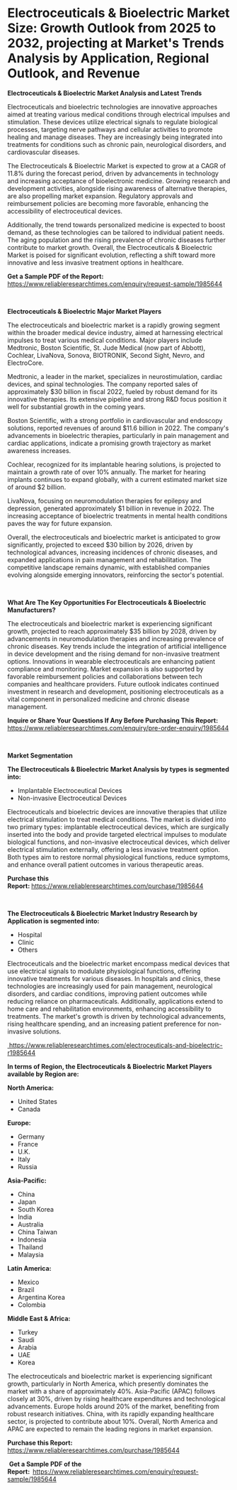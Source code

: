 <p><h1>Electroceuticals & Bioelectric Market Size: Growth Outlook from 2025 to 2032, projecting at Market's Trends Analysis by Application, Regional Outlook, and Revenue</h1></p><p><strong>Electroceuticals & Bioelectric Market Analysis and Latest Trends</strong></p>
<p><p>Electroceuticals and bioelectric technologies are innovative approaches aimed at treating various medical conditions through electrical impulses and stimulation. These devices utilize electrical signals to regulate biological processes, targeting nerve pathways and cellular activities to promote healing and manage diseases. They are increasingly being integrated into treatments for conditions such as chronic pain, neurological disorders, and cardiovascular diseases.</p><p>The Electroceuticals & Bioelectric Market is expected to grow at a CAGR of 11.8% during the forecast period, driven by advancements in technology and increasing acceptance of bioelectronic medicine. Growing research and development activities, alongside rising awareness of alternative therapies, are also propelling market expansion. Regulatory approvals and reimbursement policies are becoming more favorable, enhancing the accessibility of electroceutical devices.</p><p>Additionally, the trend towards personalized medicine is expected to boost demand, as these technologies can be tailored to individual patient needs. The aging population and the rising prevalence of chronic diseases further contribute to market growth. Overall, the Electroceuticals & Bioelectric Market is poised for significant evolution, reflecting a shift toward more innovative and less invasive treatment options in healthcare.</p></p>
<p><strong>Get a Sample PDF of the Report:&nbsp;</strong> <a href="https://www.reliableresearchtimes.com/enquiry/request-sample/1985644?utm_campaign=3110&utm_medium=2&utm_source=Github&utm_content=ia&utm_term=13042025&utm_id=electroceuticals-bioelectric">https://www.reliableresearchtimes.com/enquiry/request-sample/1985644</a></p>
<p>&nbsp;</p>
<p><strong>Electroceuticals & Bioelectric Major Market Players</strong></p>
<p><p>The electroceuticals and bioelectric market is a rapidly growing segment within the broader medical device industry, aimed at harnessing electrical impulses to treat various medical conditions. Major players include Medtronic, Boston Scientific, St. Jude Medical (now part of Abbott), Cochlear, LivaNova, Sonova, BIOTRONIK, Second Sight, Nevro, and ElectroCore. </p><p>Medtronic, a leader in the market, specializes in neurostimulation, cardiac devices, and spinal technologies. The company reported sales of approximately $30 billion in fiscal 2022, fueled by robust demand for its innovative therapies. Its extensive pipeline and strong R&D focus position it well for substantial growth in the coming years.</p><p>Boston Scientific, with a strong portfolio in cardiovascular and endoscopy solutions, reported revenues of around $11.6 billion in 2022. The company's advancements in bioelectric therapies, particularly in pain management and cardiac applications, indicate a promising growth trajectory as market awareness increases.</p><p>Cochlear, recognized for its implantable hearing solutions, is projected to maintain a growth rate of over 10% annually. The market for hearing implants continues to expand globally, with a current estimated market size of around $2 billion.</p><p>LivaNova, focusing on neuromodulation therapies for epilepsy and depression, generated approximately $1 billion in revenue in 2022. The increasing acceptance of bioelectric treatments in mental health conditions paves the way for future expansion.</p><p>Overall, the electroceuticals and bioelectric market is anticipated to grow significantly, projected to exceed $30 billion by 2026, driven by technological advances, increasing incidences of chronic diseases, and expanded applications in pain management and rehabilitation. The competitive landscape remains dynamic, with established companies evolving alongside emerging innovators, reinforcing the sector's potential.</p></p>
<p>&nbsp;</p>
<p><strong>What Are The Key Opportunities For Electroceuticals & Bioelectric Manufacturers?</strong></p>
<p><p>The electroceuticals and bioelectric market is experiencing significant growth, projected to reach approximately $35 billion by 2028, driven by advancements in neuromodulation therapies and increasing prevalence of chronic diseases. Key trends include the integration of artificial intelligence in device development and the rising demand for non-invasive treatment options. Innovations in wearable electroceuticals are enhancing patient compliance and monitoring. Market expansion is also supported by favorable reimbursement policies and collaborations between tech companies and healthcare providers. Future outlook indicates continued investment in research and development, positioning electroceuticals as a vital component in personalized medicine and chronic disease management.</p></p>
<p><strong>Inquire or Share Your Questions If Any Before Purchasing This Report:</strong> <a href="https://www.reliableresearchtimes.com/enquiry/pre-order-enquiry/1985644?utm_campaign=3110&utm_medium=2&utm_source=Github&utm_content=ia&utm_term=13042025&utm_id=electroceuticals-bioelectric">https://www.reliableresearchtimes.com/enquiry/pre-order-enquiry/1985644</a></p>
<p>&nbsp;</p>
<p><strong>Market Segmentation</strong></p>
<p><strong>The Electroceuticals & Bioelectric Market Analysis by types is segmented into:</strong></p>
<p><ul><li>Implantable Electroceutical Devices</li><li>Non-invasive Electroceutical Devices</li></ul></p>
<p><p>Electroceuticals and bioelectric devices are innovative therapies that utilize electrical stimulation to treat medical conditions. The market is divided into two primary types: implantable electroceutical devices, which are surgically inserted into the body and provide targeted electrical impulses to modulate biological functions, and non-invasive electroceutical devices, which deliver electrical stimulation externally, offering a less invasive treatment option. Both types aim to restore normal physiological functions, reduce symptoms, and enhance overall patient outcomes in various therapeutic areas.</p></p>
<p><strong>Purchase this Report:&nbsp;</strong><a href="https://www.reliableresearchtimes.com/purchase/1985644?utm_campaign=3110&utm_medium=2&utm_source=Github&utm_content=ia&utm_term=13042025&utm_id=electroceuticals-bioelectric">https://www.reliableresearchtimes.com/purchase/1985644</a></p>
<p>&nbsp;</p>
<p><strong>The Electroceuticals & Bioelectric Market Industry Research by Application is segmented into:</strong></p>
<p><ul><li>Hospital</li><li>Clinic</li><li>Others</li></ul></p>
<p><p>Electroceuticals and the bioelectric market encompass medical devices that use electrical signals to modulate physiological functions, offering innovative treatments for various diseases. In hospitals and clinics, these technologies are increasingly used for pain management, neurological disorders, and cardiac conditions, improving patient outcomes while reducing reliance on pharmaceuticals. Additionally, applications extend to home care and rehabilitation environments, enhancing accessibility to treatments. The market's growth is driven by technological advancements, rising healthcare spending, and an increasing patient preference for non-invasive solutions.</p></p>
<p><a href="https://www.reliableresearchtimes.com/electroceuticals-and-bioelectric-r1985644?utm_campaign=3110&utm_medium=2&utm_source=Github&utm_content=ia&utm_term=13042025&utm_id=electroceuticals-bioelectric">&nbsp;https://www.reliableresearchtimes.com/electroceuticals-and-bioelectric-r1985644</a></p>
<p><strong>In terms of Region, the Electroceuticals & Bioelectric Market Players available by Region are:</strong></p>
<p>
    <p> <strong> North America: </strong>
        <ul>
            <li>United States</li>
            <li>Canada</li>
        </ul>
        </p> 
    <p> <strong> Europe: </strong>
        <ul>
            <li>Germany</li>
            <li>France</li>
            <li>U.K.</li>
            <li>Italy</li>
            <li>Russia</li>
        </ul>
        </p> 
    <p> <strong> Asia-Pacific: </strong>
        <ul>
            <li>China</li>
            <li>Japan</li>
            <li>South Korea</li>
            <li>India</li>
            <li>Australia</li>
            <li>China Taiwan</li>
            <li>Indonesia</li>
            <li>Thailand</li>
            <li>Malaysia</li>
        </ul>
        </p> 
    <p> <strong> Latin America: </strong>
        <ul>
            <li>Mexico</li>
            <li>Brazil</li>
            <li>Argentina Korea</li>
            <li>Colombia</li>
        </ul>
        </p> 
    <p> <strong> Middle East & Africa: </strong>
        <ul>
            <li>Turkey</li>
            <li>Saudi</li>
            <li>Arabia</li>
            <li>UAE</li>
            <li>Korea</li>
        </ul>
    </p>
    </p>
<p><p>The electroceuticals and bioelectric market is experiencing significant growth, particularly in North America, which presently dominates the market with a share of approximately 40%. Asia-Pacific (APAC) follows closely at 30%, driven by rising healthcare expenditures and technological advancements. Europe holds around 20% of the market, benefiting from robust research initiatives. China, with its rapidly expanding healthcare sector, is projected to contribute about 10%. Overall, North America and APAC are expected to remain the leading regions in market expansion.</p></p>
<p><strong>Purchase this Report: </strong><a href="https://www.reliableresearchtimes.com/purchase/1985644?utm_campaign=3110&utm_medium=2&utm_source=Github&utm_content=ia&utm_term=13042025&utm_id=electroceuticals-bioelectric">https://www.reliableresearchtimes.com/purchase/1985644</a></p>
<p>&nbsp;<strong>Get a Sample PDF of the Report:&nbsp;&nbsp;</strong><a href="https://www.reliableresearchtimes.com/enquiry/request-sample/1985644?utm_campaign=3110&utm_medium=2&utm_source=Github&utm_content=ia&utm_term=13042025&utm_id=electroceuticals-bioelectric">https://www.reliableresearchtimes.com/enquiry/request-sample/1985644</a></p>
<p><strong></strong></p>
<p><p></p><p></p><p></p></p>
